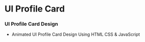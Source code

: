 # UI Profile Card
### UI Profile Card Design

- Animated UI Profile Card Design Using HTML CSS & JavaScript
